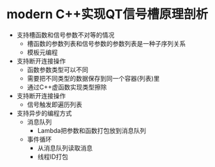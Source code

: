 # modern C++实现QT信号槽原理剖析
- 支持槽函数和信号参数不对等的情况
    - 槽函数的参数列表和信号参数的参数列表是一种子序列关系
    - 模板元编程
- 支持断开连接操作
    - 函数参数类型可以不同
    - 需要把不同类型的数据保存到同一个容器(列表)里
    - 通过C++虚函数实现类型擦除
- 支持断开连接操作
    - 信号触发即遍历列表
- 支持异步的编程方式
    - 消息队列
        - Lambda把参数和函数打包放到消息队列
    - 事件循环
        - 从消息队列读取消息
        - 线程ID打包